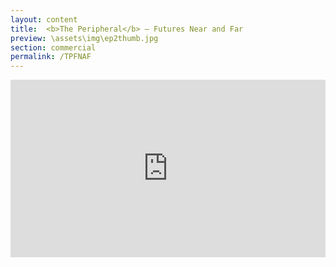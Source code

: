 ```yaml
---
layout: content
title:  <b>The Peripheral</b> — Futures Near and Far
preview: \assets\img\ep2thumb.jpg
section: commercial
permalink: /TPFNAF
---
```



<body><center><div style="padding:56.25% 0 0 0;position:relative;"><iframe src="https://player.vimeo.com/video/787792179?h=e78be3e893&amp;badge=0&amp;autopause=0&amp;player_id=0&amp;app_id=58479" frameborder="0" allow="autoplay; fullscreen; picture-in-picture" allowfullscreen style="position:absolute;top:0;left:0;width:100%;height:100%;" title="The Peripheral - Futures Near and Far - Amazon Prime X-Ray"></iframe></div><script src="https://player.vimeo.com/api/player.js"></script></center></body>
